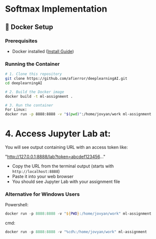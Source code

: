 # Softmax Implementation

## 🐳 Docker Setup

### Prerequisites
- Docker installed ([Install Guide](https://docs.docker.com/get-docker/))

### Running the Container
```bash
# 1. Clone this repository
git clone https://github.com/afierror/deeplearningAI.git
cd deeplearningAI

# 2. Build the Docker image
docker build -t ml-assignment .

# 3. Run the container
For Linux:
docker run -p 8888:8888 -v "$(pwd)":/home/jovyan/work ml-assignment

```

# 4. Access Jupyter Lab at:
You will see output containing URL with an access token like:

"http://127.0.0.1:8888/lab?token=abcdef123456..."




* Copy the URL from the terminal output (starts with ```http://localhost:8888```)
* Paste it into your web browser
* You should see Jupyter Lab with your assignment file

### Alternative for Windows Users
Powershell:
```powershell
docker run -p 8888:8888 -v "${PWD}:/home/jovyan/work" ml-assignment
```
cmd:
```powershell
docker run -p 8888:8888 -v "%cd%:/home/jovyan/work" ml-assignment
```
